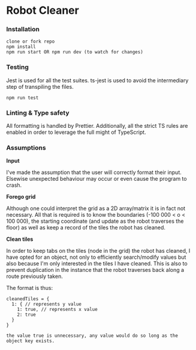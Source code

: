 # Robot Cleaner

### Installation
```
clone or fork repo
npm install
npm run start OR npm run dev (to watch for changes)
```

### Testing
Jest is used for all the test suites. ts-jest is used to avoid the intermediary step of transpiling the files.
```
npm run test
```

### Linting & Type safety
All formatting is handled by Prettier. Additionally, all the strict TS rules are enabled in order to leverage the full might of TypeScript.

### Assumptions

**Input**

I've made the assumption that the user will correctly format their input. Elsewise unexpected behaviour may occur or even cause the program to crash.

**Forego grid**

Although one could interpret the grid as a 2D array/matrix it is in fact not necessary. All that is required is to know the boundaries (-100 000 < o < 100 000), the starting coordinate (and update as the robot traverses the floor) as well as keep a record of the tiles the robot has cleaned.

**Clean tiles**

In order to keep tabs on the tiles (node in the grid) the robot has cleaned, I have opted for an object, not only to efficiently search/modify values but also because I'm only interested in the tiles I have cleaned. This is also to prevent duplication in the instance that the robot traverses back along a route previously taken.

The format is thus:

```
cleanedTiles = {
  1: { // represents y value
    1: true, // represents x value
    2: true
  }
}

the value true is unnecessary, any value would do so long as the object key exists.
```